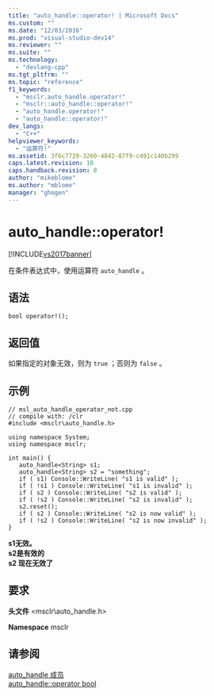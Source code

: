 ```yaml
---
title: "auto_handle::operator! | Microsoft Docs"
ms.custom: ""
ms.date: "12/03/2016"
ms.prod: "visual-studio-dev14"
ms.reviewer: ""
ms.suite: ""
ms.technology: 
  - "devlang-cpp"
ms.tgt_pltfrm: ""
ms.topic: "reference"
f1_keywords: 
  - "msclr.auto_handle.operator!"
  - "msclr::auto_handle::operator!"
  - "auto_handle.operator!"
  - "auto_handle::operator!"
dev_langs: 
  - "C++"
helpviewer_keywords: 
  - "运算符!"
ms.assetid: 3f6c7729-3260-4842-87f9-c491c140b299
caps.latest.revision: 10
caps.handback.revision: 8
author: "mikeblome"
ms.author: "mblome"
manager: "ghogen"
---
```

# auto_handle::operator!
[!INCLUDE[vs2017banner](../assembler/inline/includes/vs2017banner.md)]

在条件表达式中，使用运算符 `auto_handle` 。  
  
## 语法  
  
```  
bool operator!();  
```  
  
## 返回值  
 如果指定的对象无效，则为 `true` ；否则为 `false` 。  
  
## 示例  
  
```  
// msl_auto_handle_operator_not.cpp  
// compile with: /clr  
#include <msclr\auto_handle.h>  
  
using namespace System;  
using namespace msclr;  
  
int main() {  
   auto_handle<String> s1;  
   auto_handle<String> s2 = "something";  
   if ( s1) Console::WriteLine( "s1 is valid" );  
   if ( !s1 ) Console::WriteLine( "s1 is invalid" );  
   if ( s2 ) Console::WriteLine( "s2 is valid" );  
   if ( !s2 ) Console::WriteLine( "s2 is invalid" );  
   s2.reset();  
   if ( s2 ) Console::WriteLine( "s2 is now valid" );  
   if ( !s2 ) Console::WriteLine( "s2 is now invalid" );  
}  
```  
  
  **s1无效。**  
**s2是有效的**  
**s2 现在无效了**   
## 要求  
 **头文件** \<msclr\\auto\_handle.h\>  
  
 **Namespace** msclr  
  
## 请参阅  
 [auto\_handle 成员](../dotnet/auto-handle-members.md)   
 [auto\_handle::operator bool](../dotnet/auto-handle-operator-bool.md)